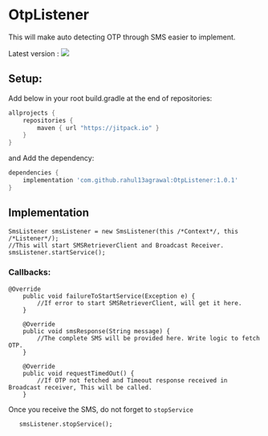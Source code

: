 # OtpListener
This will make auto detecting OTP through SMS easier to implement.

Latest version : [![](https://jitpack.io/v/rahul13agrawal/OtpListener.svg)](https://jitpack.io/#rahul13agrawal/OtpListener)


## Setup:
Add below in your root build.gradle at the end of repositories:
```gradle
allprojects {
    repositories {
        maven { url "https://jitpack.io" }
    }
}
```
and Add the dependency:

```gradle
dependencies {
    implementation 'com.github.rahul13agrawal:OtpListener:1.0.1'
}
```

## Implementation

```
SmsListener smsListener = new SmsListener(this /*Context*/, this /*Listener*/);
//This will start SMSRetrieverClient and Broadcast Receiver.
smsListener.startService();
```

### Callbacks:
```
@Override
    public void failureToStartService(Exception e) {
        //If error to start SMSRetrieverClient, will get it here.
    }

    @Override
    public void smsResponse(String message) {
        //The complete SMS will be provided here. Write logic to fetch OTP.
    }
    
    @Override
    public void requestTimedOut() {
        //If OTP not fetched and Timeout response received in Broadcast receiver, This will be called.
    }
```
Once you receive the SMS, do not forget to `stopService`
```
   smsListener.stopService();
```
